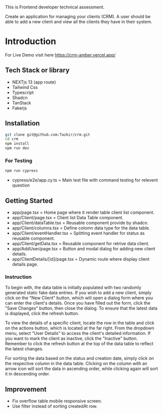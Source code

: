 This is Frontend developer technical assessment.

Create an application for managing your clients (CRM). A user should be able to add a new
client and view all the clients they have in their system.

# Introduction

For Live Demo visit here https://crm-amber.vercel.app/

## Tech Stack or library

- NEXTjs 13 (app route)
- Tailwind Css
- Typescript
- Shadcn
- TanStack
- Fakerjs

## Installation

```bash
git clone git@github.com:Tazkir/crm.git
cd crm
npm install
npm run dev
```

### For Testing

```bash
npm run cypress
```

- cypress/e2e/app.cy.ts = Main test file with command testing for relevent question

## Getting Started

- app/page.tsx = Home page where it render table client list component.
- app/Client/page.tsx = Client list Data Table component.
- app/Client/dataTable.tsx = Reusable component provide by shadcn.
- app/Client/columns.tsx = Define colomn data type for the data table.
- app/Client/eventHandler.tsx = Splitting event handler for status as reusable component.
- app/Client/getData.tsx = Reusable component for retrive data client.
- app/AddUser/page.tsx = Button and modal dialog for adding new client details.
- app/ClientDetails/[id]/page.tsx = Dynamic route where display client details page.

### Instruction

To begin with, the data table is initially populated with two randomly generated static fake data entries. If you wish to add a new client, simply click on the "New Client" button, which will open a dialog form where you can enter the client's details. Once you have filled out the form, click the "Save Changes" button, then close the dialog. To ensure that the latest data is displayed, click the refresh button.

To view the details of a specific client, locate the row in the table and click on the actions button, which is located at the far right. From the dropdown menu, select "User Details" to access the client's detailed information. If you want to mark the client as inactive, click the "Inactive" button. Remember to click the refresh button at the top of the data table to reflect the latest changes.

For sorting the data based on the status and creation date, simply click on the respective column in the data table. Clicking on the column with an arrow icon will sort the data in ascending order, while clicking again will sort it in descending order.

## Improvement

- Fix overflow table mobile responsive screen.
- Use filter instead of sorting createdAt row.
